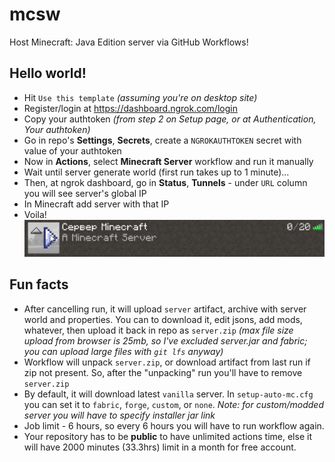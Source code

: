 # mcsw

Host Minecraft: Java Edition server via GitHub Workflows!

## Hello world!
* Hit `Use this template` *(assuming you're on desktop site)*
* Register/login at https://dashboard.ngrok.com/login
* Copy your authtoken *(from step 2 on Setup page, or at Authentication, Your authtoken)*
* Go in repo's **Settings**, **Secrets**, create a `NGROKAUTHTOKEN` secret with value of your authtoken
* Now in **Actions**, select **Minecraft Server** workflow and run it manually
* Wait until server generate world (first run takes up to 1 minute)...
* Then, at ngrok dashboard, go in **Status**, **Tunnels** - under `URL` column you will see server's global IP
* In Minecraft add server with that IP
* Voila!
![screen](https://github.com/Google61/mcsw/raw/ngrok/screen.png)

## Fun facts

* After cancelling run, it will upload `server` artifact, archive with server world and properties. You can to download it, edit jsons, add mods, whatever, then upload it back in repo as `server.zip` *(max file size upload from browser is 25mb, so I've excluded server.jar and fabric; you can upload large files with `git lfs` anyway)*
* Workflow will unpack `server.zip`, or download artifact from last run if zip not present. So, after the "unpacking" run you'll have to remove `server.zip`
* By default, it will download latest `vanilla` server. In `setup-auto-mc.cfg` you can set it to `fabric`, `forge`, `custom`, or `none`. *Note: for custom/modded server you will have to specify installer jar link*
* Job limit - 6 hours, so every 6 hours you will have to run workflow again.
* Your repository has to be **public** to have unlimited actions time, else it will have 2000 minutes (33.3hrs) limit in a month for free account.
